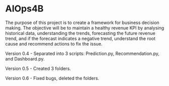 # AIOps4B
The purpose of this project is to create a framework for business decision making. The objective will  be to  maintain  a  healthy  revenue  KPI  by analysing  historical  data,  understanding  the trends,  forecasting the  future  revenue  trend,  and  if  the forecast  indicates  a negative  trend, understand the root cause and recommend actions to fix the issue.

Version 0.4 - Separated into 3 scripts: Prediction.py, Recommendation.py, and Dashboard.py.

Version 0.5 - Created 3 folders.

Version 0.6 - Fixed bugs, deleted the folders.